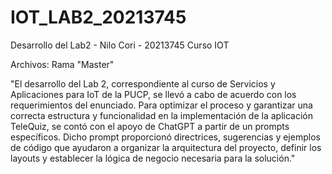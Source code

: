 # IOT_LAB2_20213745
Desarrollo del Lab2 - Nilo Cori - 20213745 Curso IOT

Archivos: Rama "Master"

"El desarrollo del Lab 2, correspondiente al curso de Servicios y Aplicaciones para IoT de la PUCP, se llevó a cabo de acuerdo con los requerimientos del enunciado. Para optimizar el proceso y garantizar una correcta estructura y funcionalidad en la implementación de la aplicación TeleQuiz, se contó con el apoyo de ChatGPT a partir de un prompts específicos. Dicho prompt proporcionó directrices, sugerencias y ejemplos de código que ayudaron a organizar la arquitectura del proyecto, definir los layouts y establecer la lógica de negocio necesaria para la solución."
